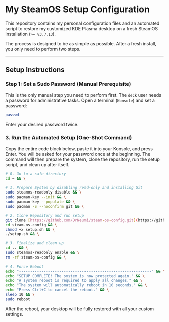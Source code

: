 # My SteamOS Setup Configuration

This repository contains my personal configuration files and an automated script to restore my customized KDE Plasma desktop on a fresh SteamOS installation (`>= v3.7.13`).

The process is designed to be as simple as possible. After a fresh install, you only need to perform two steps.

---
## Setup Instructions

### Step 1: Set a Sudo Password (Manual Prerequisite)

This is the only manual step you need to perform first. The `deck` user needs a password for administrative tasks. Open a terminal (`Konsole`) and set a password:
```bash
passwd
```
Enter your desired password twice.

### 3. Run the Automated Setup (One-Shot Command)
Copy the entire code block below, paste it into your Konsole, and press Enter. You will be asked for your password once at the beginning. The command will then prepare the system, clone the repository, run the setup script, and clean up after itself.
```bash
# 0. Go to a safe directory
cd ~ && \

# 1. Prepare System by disabling read-only and installing Git
sudo steamos-readonly disable && \
sudo pacman-key --init && \
sudo pacman-key --populate && \
sudo pacman -S --noconfirm git && \

# 2. Clone Repository and run setup
git clone [https://github.com/DrNeumi/steam-os-config.git](https://github.com/DrNeumi/steam-os-config.git) && \
cd steam-os-config && \
chmod +x setup.sh && \
./setup.sh && \

# 3. Finalize and clean up
cd .. && \
sudo steamos-readonly enable && \
rm -rf steam-os-config && \

# 4. Force Reboot
echo "-----------------------------------------------------------" && \
echo "SETUP COMPLETE! The system is now protected again." && \
echo "A system reboot is required to apply all changes." && \
echo "The system will automatically reboot in 10 seconds." && \
echo "Press Ctrl+C to cancel the reboot." && \
sleep 10 && \
sudo reboot
```
After the reboot, your desktop will be fully restored with all your custom settings.
